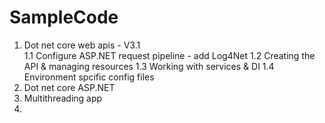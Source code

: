 # SampleCode

1. Dot net core web apis - V3.1  
    1.1 Configure ASP.NET request pipeline - add Log4Net
    1.2 Creating the API & managing resources
    1.3 Working with services & DI
    1.4 Environment spcific config files
2. Dot net core ASP.NET 
3. Multithreading app
4. 
